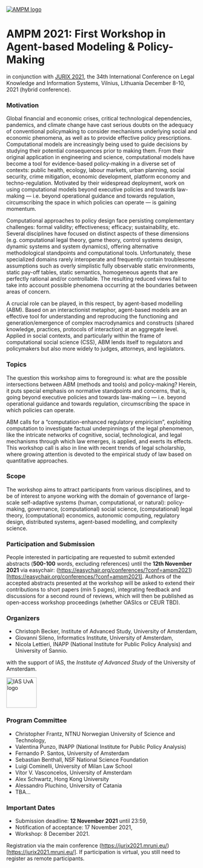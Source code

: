 [<img alt="AMPM logo" src="https://polder.center/wp-content/uploads/2021/10/AMPM-2021.png">](https://polder.center/2021/10/18/1st-workshop-in-agent-based-modeling-policy-making-ampm-2021-jurix-2021/)

# AMPM 2021: First Workshop in Agent-based Modeling & Policy-Making 
in conjunction with [JURIX 2021](https://jurix2021.mruni.eu/), the 34th International Conference on Legal
Knowledge and Information Systems, Vilnius, Lithuania
December 8-10, 2021 (hybrid conference).

### Motivation

Global financial and economic crises, critical technological dependencies, pandemics, and climate change have cast serious doubts on the adequacy of conventional policymaking to consider mechanisms underlying social and economic phenomena, as well as to provide effective policy prescriptions. Computational models are increasingly being used to guide decisions by studying their potential consequences prior to making them. From their original application in engineering and science, computational models have become a tool for evidence-based policy-making in a diverse set of contexts: public health, ecology, labour markets, urban planning, social security, crime mitigation, economic development, platform economy and techno-regulation. Motivated by their widespread deployment, work on using computational models beyond executive policies and towards law-making — i.e. beyond operational guidance and towards regulation, circumscribing the space in which policies can operate — is gaining momentum.

Computational approaches to policy design face persisting complementary challenges: formal validity; effectiveness; efficacy; sustainability, etc. Several disciplines have focused on distinct aspects of these dimensions (e.g. computational legal theory, game theory, control systems design, dynamic systems and system dynamics), offering alternative methodological standpoints and computational tools. Unfortunately, these specialized domains rarely interoperate and frequently contain troublesome assumptions such as overly simplistic fully observable static environments, static pay-off tables, static semantics, homogeneous agents that are perfectly rational and/or controllable. The resulting reduced views fail to take into account possible phenomena occurring at the boundaries between areas of concern.

A crucial role can be played, in this respect, by agent-based modelling (ABM). Based on an interactionist metaphor, agent-based models are an effective tool for understanding and reproducing the functioning and generation/emergence of complex macrodynamics and constructs (shared knowledge, practices, protocols of interaction) at an aggregate level. Applied in social contexts, and particularly within the frame of computational social science (CSS), ABM lends itself to regulators and policymakers but also more widely to judges, attorneys, and legislators.

### Topics

The question this workshop aims to foreground is: what are the possible intersections between ABM (methods and tools) and policy-making? Herein, it puts special emphasis on normative standpoints and concerns, that is, going beyond executive policies and towards law-making — i.e. beyond operational guidance and towards regulation, circumscribing the space in which policies can operate.

ABM calls for a “computation-enhanced regulatory empiricism”, exploiting computation to investigate factual underpinnings of the legal phenomenon, like the intricate networks of cognitive, social, technological, and legal mechanisms through which law emerges, is applied, and exerts its effects. This workshop call is also in line with recent trends of legal scholarship, where growing attention is devoted to the empirical study of law based on quantitative approaches.

### Scope

The workshop aims to attract participants from various disciplines, and to be of interest to anyone working with the domain of governance of large-scale self-adaptive systems (human, computational, or natural): policy-making, governance, (computational) social science, (computational) legal theory, (computational) economics, autonomic computing, regulatory design, distributed systems, agent-based modelling, and complexity science.

### Participation and Submission

People interested in participating are requested to submit extended abstracts (**500-100** words, excluding references) until the **12th November 2021** via easychair: (https://easychair.org/conferences/?conf=ampm2021)[https://easychair.org/conferences/?conf=ampm2021]. Authors of the accepted abstracts presented at the workshop will be asked to extend their contributions to short papers (min 5 pages), integrating feedback and discussions for a second round of reviews, which will then be published as open-access workshop proceedings (whether OASIcs or CEUR TBD).

### Organizers

- Christoph Becker, Institute of Advanced Study, University of Amsterdam,
- Giovanni Sileno, Informatics Institute, University of Amsterdam,
- Nicola Lettieri, INAPP (National Institute for Public Policy Analysis) and University of Sannio.

with the support of IAS, the *Institute of Advanced Study* of the University of Amsterdam. 

<img alt="IAS UvA logo" src="https://pbs.twimg.com/profile_images/1234780957728788480/20Fuq6kP_400x400.jpg" width="80">

### Program Committee

- Christopher Frantz, NTNU Norwegian University of Science and Technology,
- Valentina Punzo, INAPP (National Institute for Public Policy Analysis)
- Fernando P. Santos, University of Amsterdam
- Sebastian Benthall, NSF National Science Foundation
- Luigi Cominelli, University of Milan Law School
- Vítor V. Vasconcelos, University of Amsterdam
- Alex Schwartz, Hong Kong University
- Alessandro Pluchino, University of Catania
- TBA...   

### Important Dates

- Submission deadline: **12 November 2021** until 23:59,
- Notification of acceptance: 17 November 2021,
- Workshop: 8 December 2021.

Registration via the main conference (https://jurix2021.mruni.eu/)[https://jurix2021.mruni.eu/]. If participation is virtual, you still need to register as remote participants.
